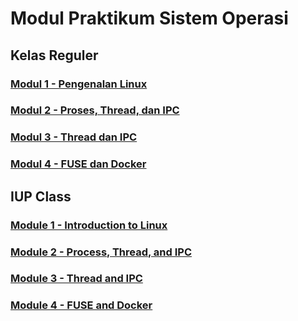# Modul Praktikum Sistem Operasi

## Kelas Reguler

### [Modul 1 - Pengenalan Linux](/Modul1/README-ID.md)

### [Modul 2 - Proses, Thread, dan IPC](/Modul2/README.md)

### [Modul 3 - Thread dan IPC](/Modul3/README.md)

### [Modul 4 - FUSE dan Docker](/Modul4/README.md)

## IUP Class

### [Module 1 - Introduction to Linux](/Modul1/README-EN.md)

### [Module 2 - Process, Thread, and IPC](/Modul2/README-English.md)

### [Module 3 - Thread and IPC](/Modul3/README-English.md)

### [Module 4 - FUSE and Docker](/Modul4/README-English.md)
